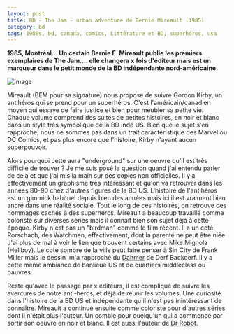 ```yaml
---
layout: post
title: BD - The Jam - urban adventure de Bernie Mireault (1985)
category: bd
tags: 1980s, bd, canada, comics, Littérature et BD, superhéros, usa
---
```

**1985, Montréal... Un certain Bernie E. Mireault publie les premiers exemplaires de The Jam.... elle changera x fois d'éditeur mais est un marqueur dans le petit monde de la BD indépendante nord-américaine.**

![image](https://filedn.eu/llqi9IBxlYouGRXYG2xlROb/img/2017/berniemireaultthejam.jpg)

Mireault (BEM pour sa signature) nous propose de suivre Gordon Kirby, un antihéros qui se prend pour un superhéros. C'est l'américain/canadien moyen qui essaye de faire justice et bien pour meubler sa petite vie. Chaque volume comprend des suites de petites histoires, en noir et blanc dans un style très symbolique de la BD indé US. Bien que le sujet s'en rapproche, nous ne sommes pas dans un trait caractéristique des Marvel ou DC Comics, et pas plus encore que l'histoire, Kirby n'ayant aucun superpouvoir.

Alors pourquoi cette aura "underground" sur une oeuvre qu'il est très difficile de trouver ? Je me suis posé la question quand j'ai entendu parler de cela et que j'ai mis la main sur des copies non officielles. Il y a effectivement un graphisme très intéressant et qu'on va retrouver dans les années 80-90 chez d'autres figures de la BD US. L'histoire de l'antihéros est un gimmick habituel depuis bien des années mais ici il est vraiment bien ancré dans une réalité sociale. Tout le long de ces histoires, on retrouve des hommages cachés à des superhéros. Mireault a beaucoup travaillé comme coloriste sur diverses séries mais il connaît bien son sujet déjà à cette époque. Kirby n'est pas un "birdman" comme le film récent. Il a un coté Rorschach, des Watchmen, effectivement, dont la parenté ne peut être niée. J'ai plus de mal à voir le lien que trouvent certains avec Mike Mignola (Hellboy). Le coté sombre de la ville peut faire penser à Sin City de Frank Miller mais le dessin  m'a rapproché du <a href="https://cheziceman.wordpress.com/2016/11/17/bd-mon-ami-dahmer-de-derf-backderf/">Dahmer</a> de Derf Backderf. Il y a cette même ambiance de banlieue US et de quartiers middleclass ou pauvres.

Reste qu'avec le passage par x éditeurs, il est compliqué de suivre les aventures de notre anti-héros, et déjà de réunir les volumes. Une curiosité dans l'histoire de la BD US et indépendante qu'il n'est pas inintéressant de connaître. Mireault a continué ensuite comme coloriste pour d'autres séries dont il n'était plus l'auteur. Un comble pour quelqu'un qui a commencé par sortir son oeuvre en noir et blanc. Il est aussi l'auteur de <a href="https://www.darkhorse.com/Comics/99-382/Dr-Robot-Special">Dr Robot</a>.
